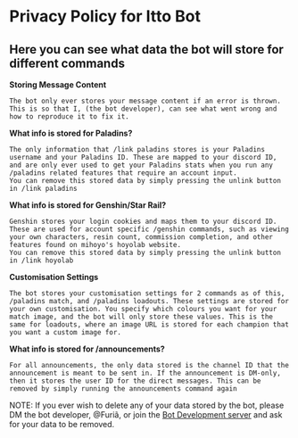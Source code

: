 # Privacy Policy for Itto Bot

## Here you can see what data the bot will store for different commands

**Storing Message Content**
```
The bot only ever stores your message content if an error is thrown. This is so that I, (the bot developer), can see what went wrong and how to reproduce it to fix it.
```

**What info is stored for Paladins?**
```
The only information that /link paladins stores is your Paladins username and your Paladins ID. These are mapped to your discord ID, and are only ever used to get your Paladins stats when you run any /paladins related features that require an account input.
You can remove this stored data by simply pressing the unlink button in /link paladins
```

**What info is stored for Genshin/Star Rail?**
```
Genshin stores your login cookies and maps them to your discord ID. These are used for account specific /genshin commands, such as viewing your own characters, resin count, commission completion, and other features found on mihoyo's hoyolab website.
You can remove this stored data by simply pressing the unlink button in /link hoyolab
```

**Customisation Settings**
```
The bot stores your customisation settings for 2 commands as of this, /paladins match, and /paladins loadouts. These settings are stored for your own customisation. You specify which colours you want for your match image, and the bot will only store these values. This is the same for loadouts, where an image URL is stored for each champion that you want a custom image for.
```

**What info is stored for /announcements?**
```
For all announcements, the only data stored is the channel ID that the announcement is meant to be sent in. If the announcement is DM-only, then it stores the user ID for the direct messages. This can be removed by simply running the announcements command again
```

NOTE:
If you ever wish to delete any of your data stored by the bot, please DM the bot developer, @Furiã, or join the [Bot Development server](https://discord.gg/hme7QP5uGd "Bot Development server") and ask for your data to be removed.